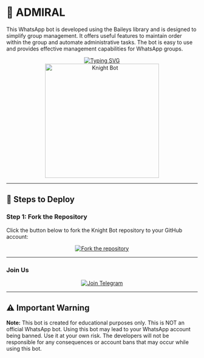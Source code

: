 # 🤖 ADMIRAL

This WhatsApp bot is developed using the Baileys library and is designed to simplify group management. It offers useful features to maintain order within the group and automate administrative tasks. The bot is easy to use and provides effective management capabilities for WhatsApp groups.

<div align="center"> 
  <a href="https://git.io/typing-svg"> 
    <img src="https://readme-typing-svg.demolab.com?font=Ribeye&size=50&pause=1000&color=33ff00&center=true&width=910&height=100&lines=Knight-Bot;Multi+Device+Whatsapp+Bot;Coded+By+Admiral" alt="Typing SVG" />
  </a> 
</div> 

<div align="center"> 
  <a href="https://i.postimg.cc/8Pxc3g7k/bot-image.jpg"> 
    <img src="https://i.postimg.cc/8Pxc3g7k/bot-image.jpg" alt="Knight Bot" height="300"> 
  </a> 
</div>

---

## 🚀 Steps to Deploy

### Step 1: Fork the Repository

Click the button below to fork the Knight Bot repository to your GitHub account:

<div align="center">
  <a href="https://github.com/OGasham/ADMIRAL">
    <img src="https://img.shields.io/badge/Fork-Repository-blue?style=for-the-badge" alt="Fork the repository"/>
  </a>
</div>

---


### Join Us

<div align="center">
  <a href="https://t.me/+YaqIb9lxLxwyYjgy">
    <img src="https://img.shields.io/badge/Join%20Telegram-0078E7?style=for-the-badge&logo=telegram&logoColor=white" alt="Join Telegram"/>
  </a>
</div>

--- 


   
## ⚠️ Important Warning

**Note:** This bot is created for educational purposes only. This is NOT an official WhatsApp bot. Using this bot may lead to your WhatsApp account being banned. Use it at your own risk. The developers will not be responsible for any consequences or account bans that may occur while using this bot.
